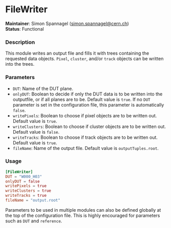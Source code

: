 # FileWriter
**Maintainer**: Simon Spannagel (<simon.spannagel@cern.ch>)   
**Status**: Functional   

### Description
This module writes an output file and fills it with trees containing the requested data objects. `Pixel`, `cluster`, and/or `track` objects can be written into the trees.

### Parameters
* `DUT`: Name of the DUT plane.
* `onlyDUT`: Boolean to decide if only the DUT data is to be written into the outputfile, or if all planes are to be. Default value is `true`. If no `DUT` parameter is set in the configuration file, this parameter is automatically `false`.
* `writePixels`: Boolean to choose if pixel objects are to be written out. Default value is `true`.
* `writeClusters`: Boolean to choose if cluster objects are to be written out. Default value is `false`.
* `writeTracks`: Boolean to choose if track objects are to be written out. Default value is `true`.
* `fileName`: Name of the output file. Default value is `outputTuples.root`.

### Usage
```toml
[FileWriter]
DUT = "W000_H03"
onlyDUT = false
writePixels = true
writeClusters = true
writeTracks = true
fileName = "output.root"
```
Parameters to be used in multiple modules can also be defined globally at the top of the configuration file. This is highly encouraged for parameters such as `DUT` and `reference`.
